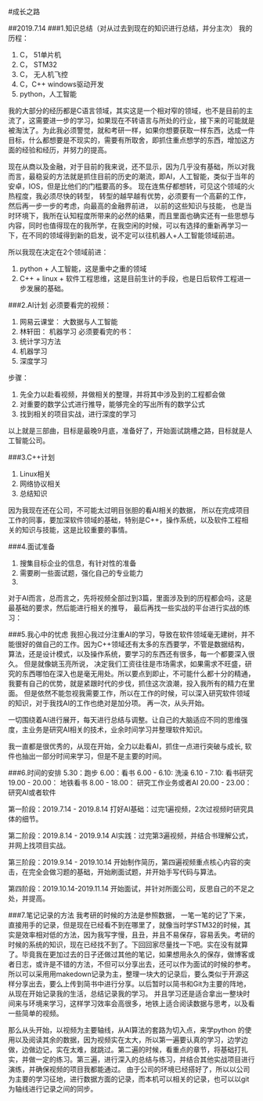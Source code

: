#成长之路

##2019.7.14
###1.知识总结（对从过去到现在的知识进行总结，并分主次）
我的历程：
1. C， 51单片机
2. C， STM32
3. C， 无人机飞控
4. C，C++ windows驱动开发
5. python，人工智能

我的大部分的经历都是C语言领域，其实这是一个相对窄的领域，也不是目前的主流了，这需要进一步的学习，如果现在不转语言与所处的行业，接下来的可能就是被淘汰了。为此我必须警觉，就和考研一样，如果你想要获取一样东西，达成一件目标，什么都想要是不现实的，需要有所取舍，即抓住重点想学的东西，增加这方面的经验和经历，并努力的提高。

现在从商以及金融，对于目前的我来说，还不显示，因为几乎没有基础，所以对我而言，最稳妥的方法就是抓住目前的历史的潮流，即AI，人工智能，类似于当年的安卓，IOS，但是比他们的门槛要高的多。
现在连焦仔都想转，可见这个领域的火热程度，我必须尽快的转型， 转型的越早越有优势，必须要有一个高薪的工作，然后再一步一步的考虑，向最高的金融界前进， 以前的这些知识与技能， 也是当时环境下，我所在认知程度所带来的必然的结果，而且里面也确实还有一些思想与内容，同时也值得现在的我所学，在我空闲的时候，可以有选择的重新再学习一下，在不同的领域得到新的启发，说不定可以往机器人+人工智能领域前进。

所以我现在决定在2个领域前进：
1. python + 人工智能，这是重中之重的领域
2. C++ + linux + 软件工程思维，这是目前生计的手段，也是日后软件工程进一步发展的基础。

###2.AI计划
必须要看完的视频： 
1. 网易云课堂： 大数据与人工智能
2. 林轩田： 机器学习
必须要看完的书：
1. 统计学习方法
2. 机器学习
3. 深度学习

步骤：
1. 先全力以赴看视频，并做相关的整理，并将其中涉及到的工程都会做
2. 对重要的数学公式进行推导，能够完全的写出所有的数学公式
3. 找到相关的项目实战，进行深度的学习

以上就是三部曲，目标是最晚9月底，准备好了，开始面试跳槽之路，目标就是人工智能公司。

###3.C++计划
1. Linux相关
2. 网络协议相关
3. 总结知识

因为我现在还在公司，不可能太过明目张胆的看AI相关的数据， 所以在完成项目工作的同事，要加深软件领域的基础，特别是C++，操作系统，以及软件工程相关的知识与技能，这是比较重要的事情。



###4.面试准备
1. 搜集目标企业的信息，有针对性的准备
2. 需要刷一些面试题，强化自己的专业能力
3. 


对于AI而言，总而言之，先将视频全部过到3篇，里面涉及到的历程都会吗，这是最基础的要求，然后能进行相关的推导， 最后再找一些实战的平台进行实战的练习：


###5.我心中的忧虑
我担心我过分注重AI的学习，导致在软件领域毫无建树，并不能很好的做自己的工作。因为C++领域还有太多的东西要学，不管是数据结构，算法，还是设计模式，以及操作系统，要学习的东西还有很多，每一个都要深入很久。
但是就像姚玉亮所说， 决定我们工资往往是市场需求，如果需求不旺盛，研究的东西哪怕在深入也是毫无用处。所以要点到即止，不可能什么都十分的精通，我要有自己的优势，就是紧跟时代的步伐，抓住这次浪潮，投入我所有的精力在里面。
但是依然不能忽视我需要工作，所以在工作的时候，可以深入研究软件领域的知识，对于我找AI的工作也绝对是加分项。
再一次，从头开始。

一切围绕着AI进行展开，每天进行总结与调整。让自己的大脑适应不同的思维强度，主业务是研究AI相关的技术，业余时间学习并整理软件知识。

我一直都是很优秀的，从现在开始，全力以赴看AI，抓住一点进行突破与成长, 软件也抽出一部分时间来学习，但是不是主要的时间。

###6.时间的安排
5.30：跑步
6.00：看书
6.00 - 6.10: 洗澡
6.10 - 7.10: 看书研究
19.00 - 20.00： 地铁看书
8.00 - 18.00： 研究工作业务或者AI
20.00 - 23.00： 研究AI或者软件

第一阶段：2019.7.14 - 2019.8.14
打好AI基础：过完1遍视频，2次过视频时研究具体的细节。

第二阶段：2019.8.14 - 2019.9.14
AI实践：过完第3遍视频，并结合书理解公式，并网上找项目实战。

第三阶段：2019.9.14 - 2019.10.14
开始制作简历，第四遍视频重点核心内容的突击，在完全会做习题的基础，开始刷面试题，并开始手写代码与算法。

第四阶段：2019.10.14-2019.11.14
开始面试，并针对所面公司，反思自己的不足之处，并提高。

###7.笔记记录的方法
我考研的时候的方法是参照数据， 一笔一笔的记了下来，直接用手的记录，但是现在已经看不到在哪里了，就像当时学STM32的时候，其实是效率相对低的方法，因为我写字慢，且丑，并且不易保存，容易丢失。考研的时候的系统的知识，现在已经找不到了。下回回家尽量找一下吧。实在没有就算了。毕竟我在更加过去的日子还做过其他的笔记，如果想用永久的保存，做博客或者日志，或许是不错的方法，不但可以分享出去，还可以作为面试的时候的参考。
所以可以采用用makedown记录为主，整理一块大的记录后，要么类似于开源这样分享出去，要么上传到简书中进行分享。以后暂时以简书和Git为主要的阵地，从现在开始记录我的生活，总结记录我的学习。
并且学习还是适合拿出一整块时间来与环境来学习，这样学习效率会高很多，地铁上适合阅读数据与思考，以及看一些简单的视频。

那么从头开始，以视频为主要轴线，从AI算法的套路为切入点，来学python 的使用以及阅读其余的数据，因为视频实在太大，所以第一遍要认真的学习，边学边做，边做边记，实在太难，就跳过。第二遍的时候，看重点的章节，将基础打扎实，并做一定的练习。第三遍，进行深入的总结与练习，并结合其他实战项目进行演练，并确保视频的项目我都能通过。
由于公司的环境已经搭好了，所以以公司为主要的学习征地，进行数据方面的记录，而本机可以相关的记录，也可以以git为轴线进行记录之间的同步。